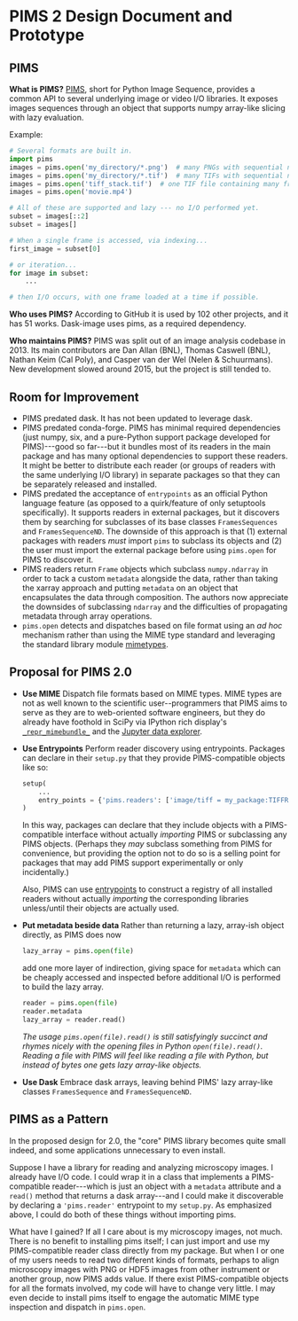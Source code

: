 # PIMS 2 Design Document and Prototype

## PIMS

**What is PIMS?** [PIMS](http://soft-matter.github.io/pims), short for Python
Image Sequence, provides a common API to several underlying image or video I/O
libraries. It exposes images sequences through an object that supports numpy
array-like slicing with lazy evaluation.

Example:

```py
# Several formats are built in.
import pims
images = pims.open('my_directory/*.png')  # many PNGs with sequential names
images = pims.open('my_directory/*.tif')  # many TIFs with sequential names
images = pims.open('tiff_stack.tif')  # one TIF file containing many frames
images = pims.open('movie.mp4')

# All of these are supported and lazy --- no I/O performed yet.
subset = images[::2]
subset = images[]

# When a single frame is accessed, via indexing...
first_image = subset[0]

# or iteration...
for image in subset:
    ...

# then I/O occurs, with one frame loaded at a time if possible.
```

**Who uses PIMS?** According to GitHub it is used by 102 other projects, and it
has 51 works. Dask-image uses pims, as a required dependency.

**Who maintains PIMS?** PIMS was split out of an image analysis codebase in
2013. Its main contributors are Dan Allan (BNL), Thomas Caswell (BNL), Nathan
Keim (Cal Poly), and Casper van der Wel (Nelen & Schuurmans). New development
slowed around 2015, but the project is still tended to.

## Room for Improvement

* PIMS predated dask. It has not been updated to leverage dask.
* PIMS predated conda-forge. PIMS has minimal required dependencies (just numpy,
  six, and a pure-Python support package developed for PIMS)---good so far---but
  it bundles most of its readers in the main package and has many optional
  dependencies to support these readers. It might be better to distribute each
  reader (or groups of readers with the same underlying I/O library) in separate
  packages so that they can be separately released and installed.
* PIMS predated the acceptance of `entrypoints` as an official Python language
  feature (as opposed to a quirk/feature of only setuptools specifically). It
  supports readers in external packages, but it discovers them by searching for
  subclasses of its base classes `FramesSequences` and `FramesSequenceND`. The
  downside of this approach is that (1) external packages with readers *must*
  import `pims` to subclass its objects and (2) the user must import the
  external package before using `pims.open` for PIMS to discover it.
* PIMS readers return `Frame` objects which subclass `numpy.ndarray` in order to
  tack a custom `metadata` alongside the data, rather than taking the xarray
  approach and putting `metadata` on an object that encapsulates the data
  through composition. The authors now appreciate the downsides of subclassing
  `ndarray` and the difficulties of propagating metadata through array
  operations.
* `pims.open` detects and dispatches based on file format using an *ad hoc*
  mechanism rather than using the MIME type standard and leveraging the standard
  library module
  [mimetypes](https://docs.python.org/3/library/mimetypes.html).

## Proposal for PIMS 2.0

* **Use MIME** Dispatch file formats based on MIME types. MIME types are not as
  well known to the scientific user--programmers that PIMS aims to serve as they
  are to web-oriented software engineers, but they do already have foothold in
  SciPy via IPython rich display's
  [`_repr_mimebundle_`](https://ipython.readthedocs.io/en/stable/config/integrating.html#MyObject._repr_mimebundle_)
  and the
  [Jupyter data explorer](https://github.com/jupyterlab/jupyterlab-data-explorer).
* **Use Entrypoints** Perform reader discovery using entrypoints. Packages can
  declare in their `setup.py` that they provide PIMS-compatible objects like so:

  ```py
  setup(
      ...
      entry_points = {'pims.readers': ['image/tiff = my_package:TIFFReader']}
  )
  ```

  In this way, packages can declare that they include objects with a
  PIMS-compatible interface without actually *importing* PIMS or subclassing any
  PIMS objects. (Perhaps they *may* subclass something from PIMS for
  convenience, but providing the option not to do so is a selling point for
  packages that may add PIMS support experimentally or only incidentally.)

  Also, PIMS can use [entrypoints](https://entrypoints.readthedocs.io/) to
  construct a registry of all installed readers without actually *importing* the
  corresponding libraries unless/until their objects are actually used.
* **Put metadata beside data** Rather than returning a lazy, array-ish object
  directly, as PIMS does now

  ```py
  lazy_array = pims.open(file)
  ```

  add one more layer of indirection, giving space for `metadata` which can be
  cheaply accessed and inspected before additional I/O is performed to build the
  lazy array.

  ```py
  reader = pims.open(file)
  reader.metadata
  lazy_array = reader.read()
  ```

  *The usage `pims.open(file).read()` is still satisfyingly succinct and rhymes
  nicely with the opening files in Python `open(file).read()`. Reading a file
  with PIMS will feel like reading a file with Python, but instead of bytes one
  gets lazy array-like objects.*

* **Use Dask** Embrace dask arrays, leaving behind PIMS' lazy array-like
  classes `FramesSequence` and `FramesSequenceND`.

## PIMS as a Pattern

In the proposed design for 2.0, the "core" PIMS library becomes quite small
indeed, and some applications unnecessary to even install.

Suppose I have a library for reading and analyzing microscopy images. I already
have I/O code. I could wrap it in a class that implements a PIMS-compatible
reader---which is just an object with a `metadata` attribute and a `read()`
method that returns a dask array---and I could make it discoverable by declaring
a ``'pims.reader'`` entrypoint to my ``setup.py``. As emphasized above, I could
do both of these things without importing pims.

What have I gained? If all I care about is my microscopy images, not much. There
is no benefit to installing pims itself; I can just import and use my
PIMS-compatible reader class directly from my package. But when I or one of my
users needs to read two different kinds of formats, perhaps to align microscopy
images with PNG or HDF5 images from other instrument or another group, now PIMS
adds value. If there exist PIMS-compatible objects for all the formats involved,
my code will have to change very little. I may even decide to install pims
itself to engage the automatic MIME type inspection and dispatch in
``pims.open``.
